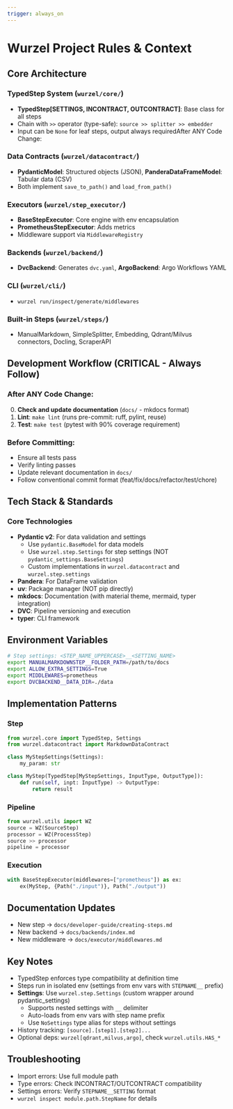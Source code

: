 ```yaml
---
trigger: always_on
---
```


# Wurzel Project Rules & Context

## Core Architecture

### TypedStep System (`wurzel/core/`)
- **TypedStep[SETTINGS, INCONTRACT, OUTCONTRACT]**: Base class for all steps
- Chain with `>>` operator (type-safe): `source >> splitter >> embedder`
- Input can be `None` for leaf steps, output always requiredAfter ANY Code Change:

### Data Contracts (`wurzel/datacontract/`)
- **PydanticModel**: Structured objects (JSON), **PanderaDataFrameModel**: Tabular data (CSV)
- Both implement `save_to_path()` and `load_from_path()`

### Executors (`wurzel/step_executor/`)
- **BaseStepExecutor**: Core engine with env encapsulation
- **PrometheusStepExecutor**: Adds metrics
- Middleware support via `MiddlewareRegistry`

### Backends (`wurzel/backend/`)
- **DvcBackend**: Generates `dvc.yaml`, **ArgoBackend**: Argo Workflows YAML

### CLI (`wurzel/cli/`)
- `wurzel run/inspect/generate/middlewares`

### Built-in Steps (`wurzel/steps/`)
- ManualMarkdown, SimpleSplitter, Embedding, Qdrant/Milvus connectors, Docling, ScraperAPI

## Development Workflow (CRITICAL - Always Follow)

### After ANY Code Change:
0. **Check and update documentation** (`docs/` - mkdocs format)
1. **Lint**: `make lint` (runs pre-commit: ruff, pylint, reuse)
2. **Test**: `make test` (pytest with 90% coverage requirement)

### Before Committing:
- Ensure all tests pass
- Verify linting passes
- Update relevant documentation in `docs/`
- Follow conventional commit format (feat/fix/docs/refactor/test/chore)
## Tech Stack & Standards

### Core Technologies
- **Pydantic v2**: For data validation and settings
  - Use `pydantic.BaseModel` for data models
  - Use `wurzel.step.Settings` for step settings (NOT `pydantic_settings.BaseSettings`)
  - Custom implementations in `wurzel.datacontract` and `wurzel.step.settings`
- **Pandera**: For DataFrame validation
- **uv**: Package manager (NOT pip directly)
- **mkdocs**: Documentation (with material theme, mermaid, typer integration)
- **DVC**: Pipeline versioning and execution
- **typer**: CLI framework


## Environment Variables

```bash
# Step settings: <STEP_NAME_UPPERCASE>__<SETTING_NAME>
export MANUALMARKDOWNSTEP__FOLDER_PATH=/path/to/docs
export ALLOW_EXTRA_SETTINGS=True
export MIDDLEWARES=prometheus
export DVCBACKEND__DATA_DIR=./data
```

## Implementation Patterns

### Step
```python
from wurzel.core import TypedStep, Settings
from wurzel.datacontract import MarkdownDataContract

class MyStepSettings(Settings):
    my_param: str

class MyStep(TypedStep[MyStepSettings, InputType, OutputType]):
    def run(self, inpt: InputType) -> OutputType:
        return result
```

### Pipeline
```python
from wurzel.utils import WZ
source = WZ(SourceStep)
processor = WZ(ProcessStep)
source >> processor
pipeline = processor
```

### Execution
```python
with BaseStepExecutor(middlewares=["prometheus"]) as ex:
    ex(MyStep, {Path("./input")}, Path("./output"))
```

## Documentation Updates
- New step → `docs/developer-guide/creating-steps.md`
- New backend → `docs/backends/index.md`
- New middleware → `docs/executor/middlewares.md`

## Key Notes
- TypedStep enforces type compatibility at definition time
- Steps run in isolated env (settings from env vars with `STEPNAME__` prefix)
- **Settings**: Use `wurzel.step.Settings` (custom wrapper around pydantic_settings)
  - Supports nested settings with `__` delimiter
  - Auto-loads from env vars with step name prefix
  - Use `NoSettings` type alias for steps without settings
- History tracking: `[source].[step1].[step2]...`
- Optional deps: `wurzel[qdrant,milvus,argo]`, check `wurzel.utils.HAS_*`

## Troubleshooting
- Import errors: Use full module path
- Type errors: Check INCONTRACT/OUTCONTRACT compatibility
- Settings errors: Verify `STEPNAME__SETTING` format
- `wurzel inspect module.path.StepName` for details
